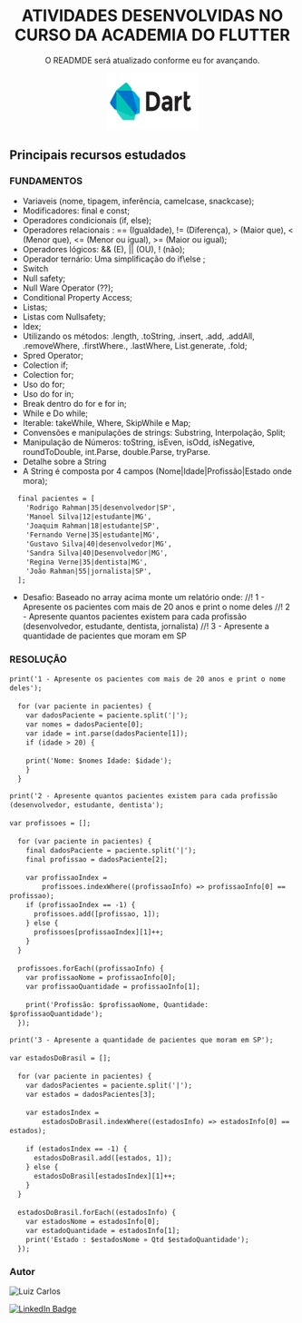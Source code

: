 <h1 align="center">ATIVIDADES DESENVOLVIDAS NO CURSO DA ACADEMIA DO FLUTTER</h1>

<p align="center"> O READMDE será atualizado conforme eu for avançando.</p>

<p align="center">
<img width="160" height="100" src="images/dart.png"/>


</p>


## Principais recursos estudados

### FUNDAMENTOS

- Variaveis (nome, tipagem, inferência, camelcase, snackcase);
- Modificadores: final e const;
- Operadores condicionais (if, else);
- Operadores relacionais : == (Igualdade), != (Diferença), > (Maior que), < (Menor que), <= (Menor ou igual), >= (Maior ou igual);
- Operadores lógicos: && (E), || (OU), ! (não);
- Operador ternário: Uma simplificação do if\else ;
- Switch
- Null safety;
- Null Ware Operator (??);
- Conditional Property Access;
- Listas;
- Listas com Nullsafety;
- Idex;
- Utilizando os métodos: .length, .toString, .insert, .add, .addAll, .removeWhere, .firstWhere., .lastWhere, List.generate, .fold;
- Spred Operator;
- Colection if;
- Colection for;
- Uso do for;
- Uso do for in;
- Break dentro do for e for in;
- While e Do while;
- Iterable: takeWhile, Where, SkipWhile e Map;
- Convensões e manipulações de strings: Substring, Interpolação, Split;
- Manipulação de Números: toString, isEven, isOdd, isNegative, roundToDouble, int.Parse, double.Parse, tryParse.
- Detalhe sobre a String
- A String é composta por 4 campos (Nome|Idade|Profissão|Estado onde mora);

```
  final pacientes = [
    'Rodrigo Rahman|35|desenvolvedor|SP',
    'Manoel Silva|12|estudante|MG',
    'Joaquim Rahman|18|estudante|SP',
    'Fernando Verne|35|estudante|MG',
    'Gustavo Silva|40|desenvolvedor|MG',
    'Sandra Silva|40|Desenvolvedor|MG',
    'Regina Verne|35|dentista|MG',
    'João Rahman|55|jornalista|SP',
  ];
```

  

- Desafio: Baseado no array acima monte um relatório onde:
  //! 1 - Apresente os pacientes com mais de 20 anos e print o nome deles
  //! 2 - Apresente quantos pacientes existem para cada profissão (desenvolvedor, estudante, dentista, jornalista)
  //! 3 - Apresente a quantidade de pacientes que moram em SP

### RESOLUÇÃO
```
print('1 - Apresente os pacientes com mais de 20 anos e print o nome deles');

  for (var paciente in pacientes) {
    var dadosPaciente = paciente.split('|');
    var nomes = dadosPaciente[0];
    var idade = int.parse(dadosPaciente[1]);
    if (idade > 20) {
     
    print('Nome: $nomes Idade: $idade');
    }
  }
```

```
print('2 - Apresente quantos pacientes existem para cada profissão (desenvolvedor, estudante, dentista');

var profissoes = [];

  for (var paciente in pacientes) {
    final dadosPaciente = paciente.split('|');
    final profissao = dadosPaciente[2];

    var profissaoIndex =
        profissoes.indexWhere((profissaoInfo) => profissaoInfo[0] == profissao);
    if (profissaoIndex == -1) {
      profissoes.add([profissao, 1]);
    } else {
      profissoes[profissaoIndex][1]++;
    }
  }
  
  profissoes.forEach((profissaoInfo) {
    var profissaoNome = profissaoInfo[0];
    var profissaoQuantidade = profissaoInfo[1];
    
    print('Profissão: $profissaoNome, Quantidade: $profissaoQuantidade');
  });
```

```
print('3 - Apresente a quantidade de pacientes que moram em SP');

var estadosDoBrasil = [];

  for (var paciente in pacientes) {
    var dadosPacientes = paciente.split('|');
    var estados = dadosPacientes[3];

    var estadosIndex =
        estadosDoBrasil.indexWhere((estadosInfo) => estadosInfo[0] == estados);

    if (estadosIndex == -1) {
      estadosDoBrasil.add([estados, 1]);
    } else {
      estadosDoBrasil[estadosIndex][1]++;
    }
  }

  estadosDoBrasil.forEach((estadosInfo) {
    var estadosNome = estadosInfo[0];
    var estadoQuantidade = estadosInfo[1];
    print('Estado : $estadosNome » Qtd $estadoQuantidade');
  });
```

### Autor

<img alt="Luiz Carlos" title="Luiz Carlos" src="https://avatars.githubusercontent.com/u/29442285?s=96&v=4" height="100" width="100" />

[![LinkedIn Badge](https://img.shields.io/badge/-LUIZ_CARLOS-blue?style=flat-square&logo=Linkedin&logoColor=white&link=https://www.linkedin.com/in/luizzlcs/)](https://www.linkedin.com/in/luizzlcs/)
